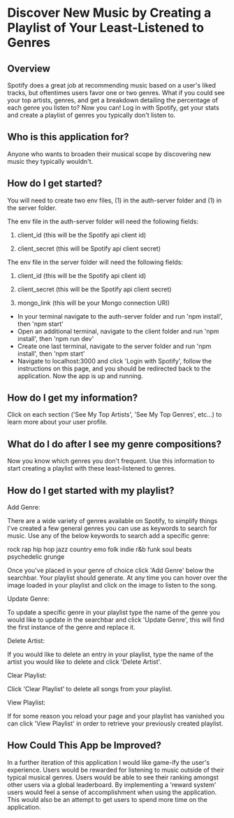 # Discover New Music by Creating a Playlist of Your Least-Listened to Genres

## Overview

Spotify does a great job at recommending music based on a user's liked tracks, but oftentimes users favor one or two genres. What if you could see your top artists, genres, and get a breakdown detailing the percentage of each genre you listen to? Now you can! Log in with Spotify, get your stats and create a playlist of genres you typically don't listen to.

## Who is this application for?

Anyone who wants to broaden their musical scope by discovering new music they typically wouldn't.

## How do I get started?

You will need to create two env files, (1) in the auth-server folder and (1) in the server folder.

The env file in the auth-server folder will need the following fields:

1. client_id (this will be the Spotify api client id)

2. client_secret (this will be Spotify api client secret)

The env file in the server folder will need the following fields:

1. client_id (this will be the Spotify api client id)

2. client_secret (this will be the Spotify api client secret)

3. mongo_link (this will be your Mongo connection URI)

- In your terminal navigate to the auth-server folder and run 'npm install', then 'npm start'
- Open an additional terminal, navigate to the client folder and run 'npm install', then 'npm run dev'
- Create one last terminal, navigate to the server folder and run 'npm install', then 'npm start'
- Navigate to localhost:3000 and click 'Login with Spotify', follow the instructions on this page, and you should be redirected back to the application. Now the app is up and running.

## How do I get my information?

Click on each section ('See My Top Artists', 'See My Top Genres', etc...) to learn more about your user profile.

## What do I do after I see my genre compositions?

Now you know which genres you don't frequent. Use this information to start creating a playlist with these least-listened to genres.

## How do I get started with my playlist?

Add Genre:

There are a wide variety of genres available on Spotify, to simplify things I've created a few general genres you can use as keywords to search for music. Use any of the below keywords to search add a specific genre:

rock
rap
hip hop
jazz
country
emo
folk
indie
r&b
funk
soul
beats
psychedelic
grunge

Once you've placed in your genre of choice click 'Add Genre' below the searchbar. Your playlist should generate. At any time you can hover over the image loaded in your playlist and click on the image to listen to the song.

Update Genre:

To update a specific genre in your playlist type the name of the genre you would like to update in the searchbar and click 'Update Genre', this will find the first instance of the genre and replace it.

Delete Artist:

If you would like to delete an entry in your playlist, type the name of the artist you would like to delete and click 'Delete Artist'.

Clear Playlist:

Click 'Clear Playlist' to delete all songs from your playlist.

View Playlist:

If for some reason you reload your page and your playlist has vanished you can click 'View Playlist' in order to retrieve your previously created playlist.

## How Could This App be Improved?

In a further iteration of this application I would like game-ify the user's experience. Users would be rewarded for listening to music outside of their typical musical genres. Users would be able to see their ranking amongst other users via a global leaderboard. By implementing a 'reward system' users would feel a sense of accomplishment when using the application. This would also be an attempt to get users to spend more time on the application.

